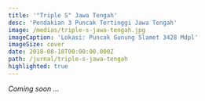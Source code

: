 ```yaml
---
title: '"Triple S" Jawa Tengah'
desc: 'Pendakian 3 Puncak Tertinggi Jawa Tengah'
image: /medias/triple-s-jawa-tengah.jpg
imageCaption: 'Lokasi: Puncak Gunung Slamet 3428 Mdpl'
imageSize: cover
date: 2018-08-18T00:00:00.000Z
path: /jurnal/triple-s-jawa-tengah
highlighted: true
---
```


*Coming soon ...*